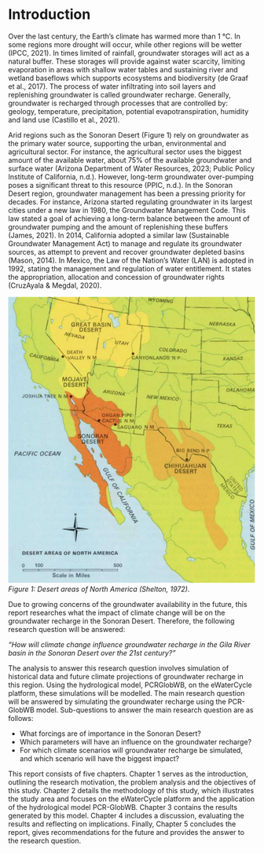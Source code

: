 # Introduction

Over the last century, the Earth’s climate has warmed more than 1 °C. In some regions more
drought will occur, while other regions will be wetter (IPCC, 2021). In times limited of rainfall,
groundwater storages will act as a natural buffer. These storages will provide against water
scarcity, limiting evaporation in areas with shallow water tables and sustaining river and wetland
baseflows which supports ecosystems and biodiversity (de Graaf et al., 2017). The process of
water infiltrating into soil layers and replenishing groundwater is called groundwater recharge.
Generally, groundwater is recharged through processes that are controlled by: geology,
temperature, precipitation, potential evapotranspiration, humidity and land use (Castillo et al.,
2021).

Arid regions such as the Sonoran Desert (Figure 1) rely on groundwater as the primary
water source, supporting the urban, environmental and agricultural sector. For instance, the
agricultural sector uses the biggest amount of the available water, about 75% of the available
groundwater and surface water (Arizona Department of Water Resources, 2023; Public Policy
Institute of California, n.d.). However, long-term groundwater over-pumping poses a significant
threat to this resource (PPIC, n.d.). In the Sonoran Desert region, groundwater management has
been a pressing priority for decades. For instance, Arizona started regulating groundwater in its
largest cities under a new law in 1980, the Groundwater Management Code. This law stated a goal
of achieving a long-term balance between the amount of groundwater pumping and the amount
of replenishing these buffers (James, 2021). In 2014, California adopted a similar law (Sustainable
Groundwater Management Act) to manage and regulate its groundwater sources, as attempt to
prevent and recover groundwater depleted basins (Mason, 2014). In Mexico, the Law of the
Nation’s Water (LAN) is adopted in 1992, stating the management and regulation of water
entitlement. It states the appropriation, allocation and concession of groundwater rights (CruzAyala & Megdal, 2020).

![figure1](../figures/figure1.png)
*Figure 1: Desert areas of North America (Shelton, 1972).*

Due to growing concerns of the groundwater availability in the future, this report researches what
the impact of climate change will be on the groundwater recharge in the Sonoran Desert.
Therefore, the following research question will be answered:

*“How will climate change influence groundwater recharge in the Gila River basin in the Sonoran
Desert over the 21st century?”*

The analysis to answer this research question involves simulation of historical data and future
climate projections of groundwater recharge in this region. Using the hydrological model, PCRGlobWB, on the eWaterCycle platform, these simulations will be modelled. The main research
question will be answered by simulating the groundwater recharge using the PCR-GlobWB model.
Sub-questions to answer the main research question are as follows:
- What forcings are of importance in the Sonoran Desert?
- Which parameters will have an influence on the groundwater recharge?
- For which climate scenarios will groundwater recharge be simulated, and which scenario
will have the biggest impact?

This report consists of five chapters. Chapter 1 serves as the introduction, outlining the
research motivation, the problem analysis and the objectives of this study. Chapter 2 details the
methodology of this study, which illustrates the study area and focuses on the eWaterCycle
platform and the application of the hydrological model PCR-GlobWB. Chapter 3 contains the
results generated by this model. Chapter 4 includes a discussion, evaluating the results and
reflecting on implications. Finally, Chapter 5 concludes the report, gives recommendations for the
future and provides the answer to the research question.
